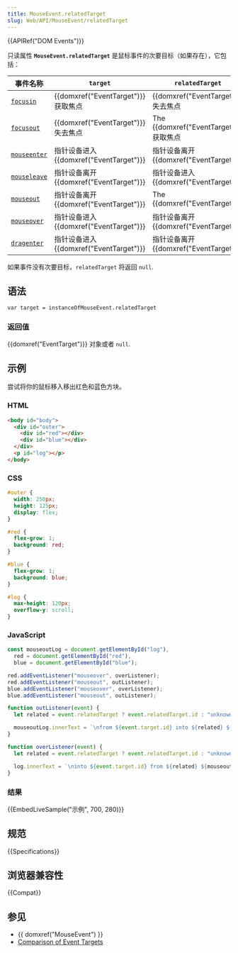 ```yaml
---
title: MouseEvent.relatedTarget
slug: Web/API/MouseEvent/relatedTarget
---
```


{{APIRef("DOM Events")}}

只读属性 **`MouseEvent.relatedTarget`** 是鼠标事件的次要目标（如果存在），它包括：

| 事件名称                                                       | `target`                                | `relatedTarget`                         |
| -------------------------------------------------------------- | --------------------------------------- | --------------------------------------- |
| [`focusin`](/zh-CN/docs/Web/API/Element/focusin_event)         | {{domxref("EventTarget")}} 获取焦点     | {{domxref("EventTarget")}} 失去焦点     |
| [`focusout`](/zh-CN/docs/Web/API/Element/focusout_event)       | {{domxref("EventTarget")}} 失去焦点     | The {{domxref("EventTarget")}} 获取焦点 |
| [`mouseenter`](/zh-CN/docs/Web/API/Element/mouseenter_event)   | 指针设备进入{{domxref("EventTarget")}}  | 指针设备离开{{domxref("EventTarget")}}  |
| [`mouseleave`](/zh-CN/docs/Web/API/Element/mouseleave_event)   | 指针设备离开 {{domxref("EventTarget")}} | 指针设备进入 {{domxref("EventTarget")}} |
| [`mouseout`](/zh-CN/docs/Web/API/Element/mouseout_event)       | 指针设备离开 {{domxref("EventTarget")}} | The {{domxref("EventTarget")}}          |
| [`mouseover`](/zh-CN/docs/Web/API/Element/mouseover_event)     | 指针设备进入 {{domxref("EventTarget")}} | 指针设备离开 {{domxref("EventTarget")}} |
| [`dragenter`](/zh-CN/docs/Web/API/HTMLElement/dragenter_event) | 指针设备进入 {{domxref("EventTarget")}} | 指针设备离开 {{domxref("EventTarget")}} |

如果事件没有次要目标，`relatedTarget` 将返回 `null`.

## 语法

```
var target = instanceOfMouseEvent.relatedTarget
```

### 返回值

{{domxref("EventTarget")}} 对象或者 `null`.

## 示例

尝试将你的鼠标移入移出红色和蓝色方块。

### HTML

```html
<body id="body">
  <div id="outer">
    <div id="red"></div>
    <div id="blue"></div>
  </div>
  <p id="log"></p>
</body>
```

### CSS

```css
#outer {
  width: 250px;
  height: 125px;
  display: flex;
}

#red {
  flex-grow: 1;
  background: red;
}

#blue {
  flex-grow: 1;
  background: blue;
}

#log {
  max-height: 120px;
  overflow-y: scroll;
}
```

### JavaScript

```js
const mouseoutLog = document.getElementById("log"),
  red = document.getElementById("red"),
  blue = document.getElementById("blue");

red.addEventListener("mouseover", overListener);
red.addEventListener("mouseout", outListener);
blue.addEventListener("mouseover", overListener);
blue.addEventListener("mouseout", outListener);

function outListener(event) {
  let related = event.relatedTarget ? event.relatedTarget.id : "unknown";

  mouseoutLog.innerText = `\nfrom ${event.target.id} into ${related} ${mouseoutLog.innerText}`;
}

function overListener(event) {
  let related = event.relatedTarget ? event.relatedTarget.id : "unknown";

  log.innerText = `\ninto ${event.target.id} from ${related} ${mouseoutLog.innerText}`;
}
```

### 结果

{{EmbedLiveSample("示例", 700, 280)}}

## 规范

{{Specifications}}

## 浏览器兼容性

{{Compat}}

## 参见

- {{ domxref("MouseEvent") }}
- [Comparison of Event Targets](/zh-CN/docs/DOM/event/Comparison_of_Event_Targets)
